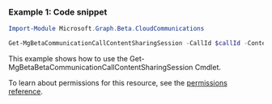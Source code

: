 ### Example 1: Code snippet

```powershellImport-Module Microsoft.Graph.Beta.CloudCommunications

Get-MgBetaCommunicationCallContentSharingSession -CallId $callId -ContentSharingSessionId $contentSharingSessionId
```
This example shows how to use the Get-MgBetaBetaCommunicationCallContentSharingSession Cmdlet.
To learn about permissions for this resource, see the [permissions reference](/graph/permissions-reference).

